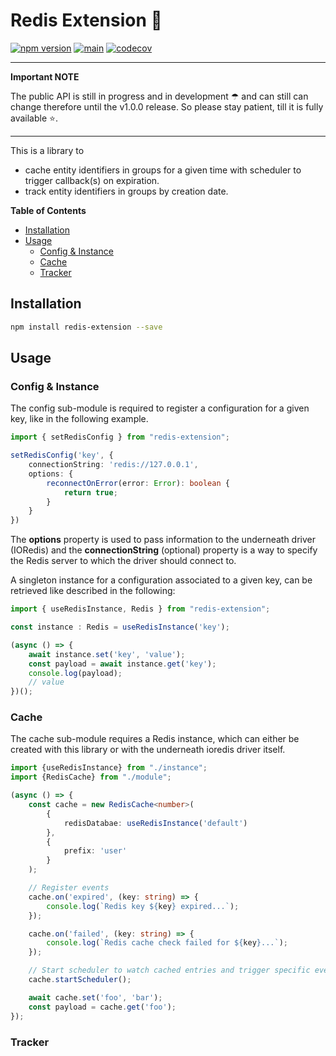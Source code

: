 # Redis Extension 🍬

[![npm version](https://badge.fury.io/js/redis-extension.svg)](https://badge.fury.io/js/redis-extension)
[![main](https://github.com/tada5hi/redis-extension/actions/workflows/main.yml/badge.svg)](https://github.com/tada5hi/redis-extension/actions/workflows/main.yml)
[![codecov](https://codecov.io/gh/tada5hi/redis-extension/branch/master/graph/badge.svg?token=0VL41WO0CG)](https://codecov.io/gh/tada5hi/redis-extension)

---
**Important NOTE**

The public API is still in progress and in development ☂ and can still can change therefore until the v1.0.0 release.
So please stay patient, till it is fully available ⭐.

---

This is a library to
- cache entity identifiers in groups for a given time with scheduler to trigger callback(s) on expiration.
- track entity identifiers in groups by creation date.

**Table of Contents**

- [Installation](#installation)
- [Usage](#usage)
  - [Config & Instance](#config--instance)
  - [Cache](#cache)
  - [Tracker](#tracker)

## Installation

```bash
npm install redis-extension --save
```

## Usage

### Config & Instance

The config sub-module is required to register a configuration for a given key,
like in the following example.

```typescript
import { setRedisConfig } from "redis-extension";

setRedisConfig('key', {
    connectionString: 'redis://127.0.0.1',
    options: {
        reconnectOnError(error: Error): boolean {
            return true;
        }
    }
})
```

The **options** property is used to pass information to the underneath driver (IORedis) and the **connectionString** (optional) property is a way
to specify the Redis server to which the driver should connect to.

A singleton instance for a configuration associated to a given key, can be retrieved like described in the following:

```typescript
import { useRedisInstance, Redis } from "redis-extension";

const instance : Redis = useRedisInstance('key');

(async () => {
    await instance.set('key', 'value');
    const payload = await instance.get('key');
    console.log(payload);
    // value
})();
```

### Cache

The cache sub-module requires a Redis instance,
which can either be created with this library or with the underneath ioredis driver itself.

```typescript
import {useRedisInstance} from "./instance";
import {RedisCache} from "./module";

(async () => {
    const cache = new RedisCache<number>(
        {
            redisDatabae: useRedisInstance('default')
        },
        {
            prefix: 'user'
        }
    );

    // Register events
    cache.on('expired', (key: string) => {
        console.log(`Redis key ${key} expired...`);
    });

    cache.on('failed', (key: string) => {
        console.log(`Redis cache check failed for ${key}...`);
    });

    // Start scheduler to watch cached entries and trigger specific events.
    cache.startScheduler();

    await cache.set('foo', 'bar');
    const payload = cache.get('foo');
});
```

### Tracker

```typescript

```

